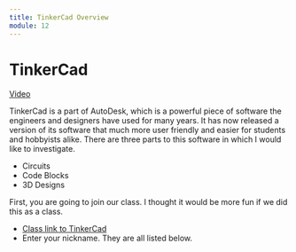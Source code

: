 ```yaml
---
title: TinkerCad Overview
module: 12
---
```


# TinkerCad

<a href="" target="_new">Video</a>

TinkerCad is a part of AutoDesk, which is a powerful piece of software the engineers and designers have used for many years.  It has now released a version of its software that much more user friendly and easier for students and hobbyists alike.  There are three parts to this software in which I would like to investigate. 

* Circuits
* Code Blocks 
* 3D Designs

First, you are going to join our class. I thought it would be more fun if we did this as a class.  

* [Class link to TinkerCad](https://www.tinkercad.com/joinclass/QWDJAGTAEBDR)
* Enter your nickname.  They are all listed below.





